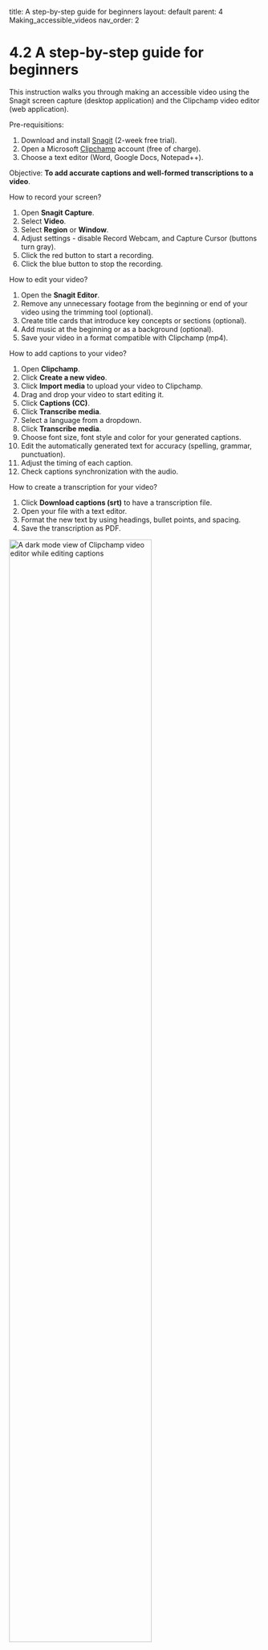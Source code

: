 title: A step-by-step guide for beginners
layout: default 
parent: 4 Making_accessible_videos 
nav_order: 2

# 4.2 A step-by-step guide for beginners

This instruction walks you through making an accessible video using the Snagit screen capture (desktop application) and the Clipchamp video editor (web application).

Pre-requisitions:

1. Download and install [Snagit](https://www.techsmith.com/download/snagit) (2-week free trial).[](https://www.techsmith.com/download/snagit)
2. Open a Microsoft [Clipchamp](https://app.clipchamp.com/login) account (free of charge).
3. Choose a text editor (Word, Google Docs, Notepad++).

Objective: **To add accurate captions and well-formed transcriptions to a video**.

How to record your screen?

1. Open **Snagit Capture**.
2. Select **Video**.
3. Select **Region** or **Window**.
4. Adjust settings - disable Record Webcam, and Capture Cursor (buttons turn gray).
5. Click the red button to start a recording.
6. Click the blue button to stop the recording.

How to edit your video?

1. Open the **Snagit Editor**.
2. Remove any unnecessary footage from the beginning or end of your video using the trimming tool (optional).
3. Create title cards that introduce key concepts or sections (optional).
4. Add music at the beginning or as a background (optional).
5. Save your video in a format compatible with Clipchamp (mp4).

How to add captions to your video?

1. Open **Clipchamp**.
2. Click **Create a new video**.
3. Click **Import media** to upload your video to Clipchamp.
4. Drag and drop your video to start editing it.
5. Click **Captions (CC)**.
6. Click **Transcribe media**.
7. Select a language from a dropdown.
8. Click **Transcribe media**.
9. Choose font size, font style and color for your generated captions.
10. Edit the automatically generated text for accuracy (spelling, grammar, punctuation).
11. Adjust the timing of each caption.
12. Check captions synchronization with the audio.

How to create a transcription for your video?

1. Click **Download captions (srt)** to have a transcription file.
2. Open your file with a text editor.
3. Format the new text by using headings, bullet points, and spacing.
4. Save the transcription as PDF.

<img src="../Images/Captions_editing_in_Clipchamp.png" alt="A dark mode view of Clipchamp video editor while editing captions" width="75%">

ALT: A dark mode view of Clipchamp video editor while editing captions.
